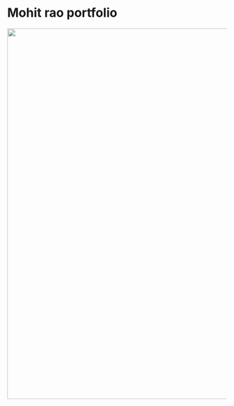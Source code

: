# Mohit rao portfolio

  <div class="row">
    <img src="https://user-images.githubusercontent.com/69755039/145672331-e3a2d946-2e16-4870-ac1c-9ec2f340364c.gif" width="1080" height="850">
    </div>

